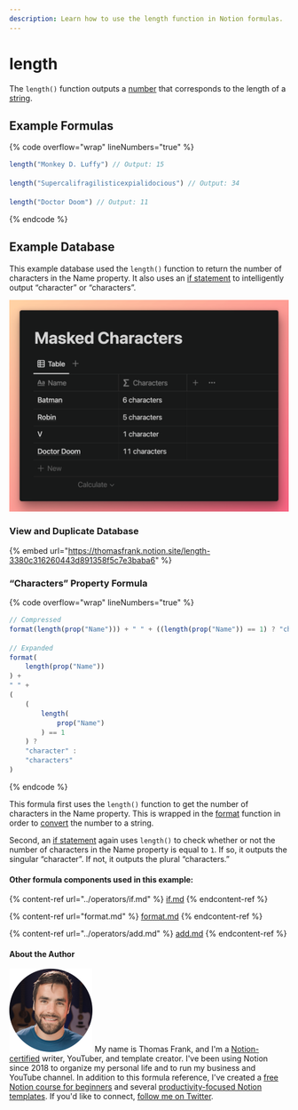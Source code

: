 ```yaml
---
description: Learn how to use the length function in Notion formulas.
---
```


# length

The `length()` function outputs a [number](../../formula-basics/data-types/number.md) that corresponds to the length of a [string](../../formula-basics/data-types/string.md).

## Example Formulas

{% code overflow="wrap" lineNumbers="true" %}
```jsx
length("Monkey D. Luffy") // Output: 15

length("Supercalifragilisticexpialidocious") // Output: 34

length("Doctor Doom") // Output: 11
```
{% endcode %}

## Example Database

This example database used the `length()` function to return the number of characters in the Name property. It also uses an [if statement](../operators/if.md) to intelligently output “character” or “characters”.

![](<../../.gitbook/assets/Length Function Example - Notion Formulas.png>)

### View and Duplicate Database

{% embed url="https://thomasfrank.notion.site/length-3380c316260443d891358f5c7e3baba6" %}

### “Characters” Property Formula

{% code overflow="wrap" lineNumbers="true" %}
```jsx
// Compressed
format(length(prop("Name"))) + " " + ((length(prop("Name")) == 1) ? "character" : "characters")

// Expanded
format(
    length(prop("Name"))
) + 
" " + 
(
    (
        length(
            prop("Name")
        ) == 1
    ) ? 
    "character" : 
    "characters"
)
```
{% endcode %}

This formula first uses the `length()` function to get the number of characters in the Name property. This is wrapped in the [format](format.md) function in order to [convert](../../reference/converting-data-types.md) the number to a string.

Second, an [if statement](../operators/if.md) again uses `length()` to check whether or not the number of characters in the Name property is equal to `1`. If so, it outputs the singular “character”. If not, it outputs the plural “characters.”

#### Other formula components used in this example:

{% content-ref url="../operators/if.md" %}
[if.md](../operators/if.md)
{% endcontent-ref %}

{% content-ref url="format.md" %}
[format.md](format.md)
{% endcontent-ref %}

{% content-ref url="../operators/add.md" %}
[add.md](../operators/add.md)
{% endcontent-ref %}

#### About the Author

<img src="../../.gitbook/assets/Notion Fundamentals with Thomas Frank - Avatar 2021 compressed (1).png" alt="" data-size="line"> My name is Thomas Frank, and I'm a [Notion-certified](https://www.credly.com/badges/95fae13a-17bf-4b4a-a3d2-d58c8a3e6a2a/public\_url) writer, YouTuber, and template creator. I've been using Notion since 2018 to organize my personal life and to run my business and YouTube channel. In addition to this formula reference, I've created a [free Notion course for beginners](https://thomasjfrank.com/fundamentals/) and several [productivity-focused Notion templates](https://thomasjfrank.com/templates/). If you'd like to connect, [follow me on Twitter](https://twitter.com/TomFrankly).
